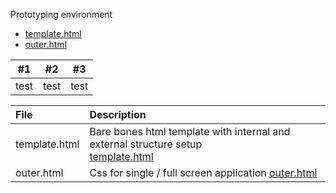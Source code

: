 Prototyping environment
- [template.html](https://euphobyte.github.io/develop/template.html)
- [outer.html](https://euphobyte.github.io/develop/outer.html)

|#1|#2|#3|
|:-:|:-:|:-:|
|test|test|test|

|File|Description|
|:---|:---|
|template.html| Bare bones html template with internal and external structure setup <br> [template.html](https://euphobyte.github.io/develop/template.html) |
|outer.html| Css for single / full screen application [outer.html](https://euphobyte.github.io/develop/outer.html)|
